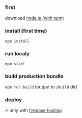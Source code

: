 ### first
download [node.js (with npm)](https://nodejs.org/en/download/)
### install (first time)
`npm install`

### run localy
`npm start`

### build production bundle
`npm run build` (output to `/build` dir)

### deploy
🔥 only with [firebase hosting](https://firebase.google.com/docs/hosting/quickstart) 
